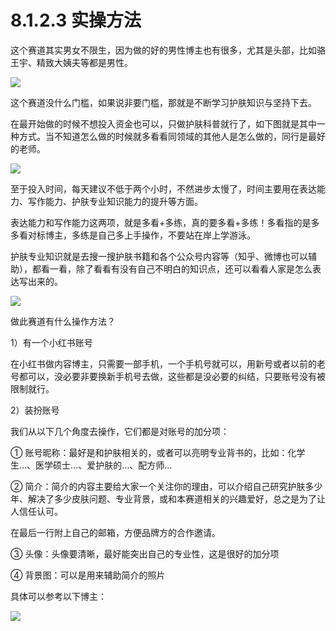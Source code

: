 # 8.1.2.3 实操方法

这个赛道其实男女不限生，因为做的好的男性博主也有很多，尤其是头部，比如骆王宇、精致大姨夫等都是男性。

![](img/32bca8160e7277386953fcd7116c02bd.png)

这个赛道没什么门槛，如果说非要门槛，那就是不断学习护肤知识与坚持下去。

在最开始做的时候不想投入资金也可以，只做护肤科普就行了，如下图就是其中一种方式。当不知道怎么做的时候就多看看同领域的其他人是怎么做的，同行是最好的老师。

![](img/e6dea4dfa4e11a72d703aa8c7660b700.png)

至于投入时间，每天建议不低于两个小时，不然进步太慢了，时间主要用在表达能力、写作能力、护肤专业知识能力的提升等方面。

表达能力和写作能力这两项，就是多看+多练，真的要多看+多练！多看指的是多多看对标博主，多练是自己多上手操作，不要站在岸上学游泳。

护肤专业知识就是去搜一搜护肤书籍和各个公众号内容等（知乎、微博也可以辅助），都看一看，除了看看有没有自己不明白的知识点，还可以看看人家是怎么表达写出来的。

![](img/b35c7349184ce5c543848b62a711d196.png)

做此赛道有什么操作方法？

1）有一个小红书账号

在小红书做内容博主，只需要一部手机，一个手机号就可以，用新号或者以前的老号都可以，没必要非要换新手机号去做，这些都是没必要的纠结，只要账号没有被限制就行。

2）装扮账号

我们从以下几个角度去操作，它们都是对账号的加分项：

① 账号昵称：最好是和护肤相关的，或者可以亮明专业背书的，比如：化学生…、医学硕士…、爱护肤的…、配方师…

② 简介：简介的内容主要给大家一个关注你的理由，可以介绍自己研究护肤多少年、解决了多少皮肤问题、专业背景，或和本赛道相关的兴趣爱好，总之是为了让人信任认可。

在最后一行附上自己的邮箱，方便品牌方的合作邀请。

③ 头像：头像要清晰，最好能突出自己的专业性，这是很好的加分项

④ 背景图：可以是用来辅助简介的照片

具体可以参考以下博主：

![](img/e60777cc17bd639acccf88d31176447f.png)
